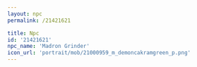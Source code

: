 ```yaml
---
layout: npc
permalink: /21421621

title: Npc
id: '21421621'
npc_name: 'Madron Grinder'
icon_url: 'portrait/mob/21000959_m_demoncakramgreen_p.png'
---
```

